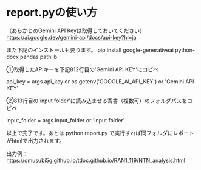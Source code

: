 # report.pyの使い方
（あらかじめGemini API Keyは取得しておいてください）
https://ai.google.dev/gemini-api/docs/api-key?hl=ja

また下記のインストールも要ります。
pip install google-generativeai python-docx pandas pathlib

①取得したAPIキーを下記812行目の'Gemini API KEY'にコピペ

api_key = args.api_key or os.getenv('GOOGLE_AI_API_KEY') or 'Gemini API KEY'

②813行目の'input folder'に読み込ませる寄書（複数可）のフォルダパスをコピペ

input_folder = args.input_folder or 
'input folder'

以上で完了です。あとは
python report.py で実行すれば同フォルダにレポートがhtmlで出力されます。

出力例：
https://omusubi5g.github.io/tdoc.github.io/RAN1_119/NTN_analysis.html
